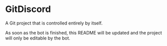 # GitDiscord
A Git project that is controlled entirely by itself.

As soon as the bot is finished, this README will be updated and the project will only be editable by the bot.
